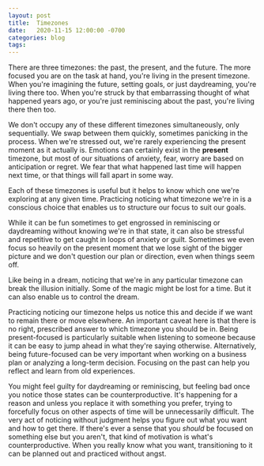```yaml
---
layout: post
title:  Timezones       
date:   2020-11-15 12:00:00 -0700
categories: blog
tags:  
---
```


There are three timezones: the past, the present, and the future. The more focused you are on the task at hand, you're living in the present timezone. When you're imagining the future, setting goals, or just daydreaming, you're living there too. When you're struck by that embarrassing thought of what happened years ago, or you're just reminiscing about the past, you're living there then too. 

We don't occupy any of these different timezones simultaneously, only sequentially. We swap between them quickly, sometimes panicking in the process. When we're stressed out, we're rarely experiencing the present moment as it actually is. Emotions can certainly exist in the **present** timezone, but most of our situations of anxiety, fear, worry are based on anticipation or regret. We fear that what happened last time will happen next time, or that things will fall apart in some way.

Each of these timezones is useful but it helps to know which one we're exploring at any given time. Practicing noticing what timezone we're in is a conscious choice that enables us to structure our focus to suit our goals.

While it can be fun sometimes to get engrossed in reminiscing or daydreaming without knowing we're in that state, it can also be stressful and repetitive to get caught in loops of anxiety or guilt. Sometimes we even focus so heavily on the present moment that we lose sight of the bigger picture and we don't question our plan or direction, even when things seem off. 

Like being in a dream, noticing that we're in any particular timezone can break the illusion initially. Some of the magic might be lost for a time. But it can also enable us to control the dream. 

Practicing noticing our timezone helps us notice this and decide if we want to remain there or move elsewhere. An important caveat here is that there is no right, prescribed answer to which timezone you should be in. Being present-focused is particularly suitable when listening to someone because it can be easy to jump ahead in what they're saying otherwise. Alternatively, being future-focused can be very important when working on a business plan or analyzing a long-term decision. Focusing on the past can help you reflect and learn from old experiences. 

You might feel guilty for daydreaming or reminiscing, but feeling bad once you notice those states can be counterproductive. It's happening for a reason and unless you replace it with something you prefer, trying to forcefully focus on other aspects of time will be unnecessarily difficult. The very act of noticing without judgment helps you figure out what you want and how to get there. If there's ever a sense that you *should* be focused on something else but you aren't, that kind of motivation is what's counterproductive. When you really know what you want, transitioning to it can be planned out and practiced without angst. 




























